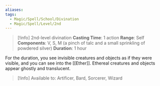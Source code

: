 ```yaml
---
aliases: 
tags:
  - Magic/Spell/School/Divination
  - Magic/Spell/Level/2nd
---
```

>[!info]
>2nd-level divination
>**Casting Time**: 1 action
>**Range**: Self
>**Components**: V, S, M (a pinch of talc and a small sprinkling of powdered silver)
>**Duration**: 1 hour

For the duration, you see invisible creatures and objects as if they were visible, and you can see into the [[Ether]]. Ethereal creatures and objects appear ghostly and translucent.

>[!info] Available to:
>Artificer, Bard, Sorcerer, Wizard